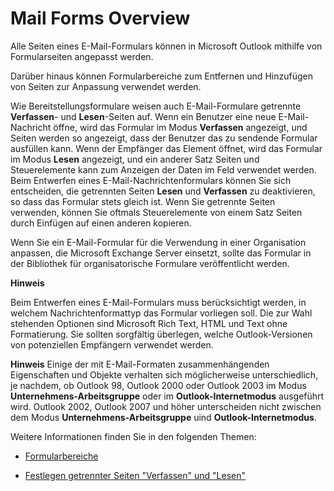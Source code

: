 
# Mail Forms Overview

Alle Seiten eines E-Mail-Formulars können in Microsoft Outlook mithilfe von Formularseiten angepasst werden.

Darüber hinaus können Formularbereiche zum Entfernen und Hinzufügen von Seiten zur Anpassung verwendet werden.

Wie Bereitstellungsformulare weisen auch E-Mail-Formulare getrennte  **Verfassen**- und  **Lesen**-Seiten auf. Wenn ein Benutzer eine neue E-Mail-Nachricht öffne, wird das Formular im Modus  **Verfassen** angezeigt, und Seiten werden so angezeigt, dass der Benutzer das zu sendende Formular ausfüllen kann. Wenn der Empfänger das Element öffnet, wird das Formular im Modus **Lesen** angezeigt, und ein anderer Satz Seiten und Steuerelemente kann zum Anzeigen der Daten im Feld verwendet werden. Beim Entwerfen eines E-Mail-Nachrichtenformulars können Sie sich entscheiden, die getrennten Seiten **Lesen** und **Verfassen** zu deaktivieren, so dass das Formular stets gleich ist. Wenn Sie getrennte Seiten verwenden, können Sie oftmals Steuerelemente von einem Satz Seiten durch Einfügen auf einen anderen kopieren.

Wenn Sie ein E-Mail-Formular für die Verwendung in einer Organisation anpassen, die Microsoft Exchange Server einsetzt, sollte das Formular in der Bibliothek für organisatorische Formulare veröffentlicht werden.

 **Hinweis**  

Beim Entwerfen eines E-Mail-Formulars muss berücksichtigt werden, in welchem Nachrichtenformattyp das Formular vorliegen soll. Die zur Wahl stehenden Optionen sind Microsoft Rich Text, HTML und Text ohne Formatierung. Sie sollten sorgfältig überlegen, welche Outlook-Versionen von potenziellen Empfängern verwendet werden.

 **Hinweis**  Einige der mit E-Mail-Formaten zusammenhängenden Eigenschaften und Objekte verhalten sich möglicherweise unterschiedlich, je nachdem, ob Outlook 98, Outlook 2000 oder Outlook 2003 im Modus  **Unternehmens-Arbeitsgruppe** oder im **Outlook-Internetmodus** ausgeführt wird. Outlook 2002, Outlook 2007 und höher unterscheiden nicht zwischen dem Modus **Unternehmens-Arbeitsgruppe** uind **Outlook-Internetmodus**.

Weitere Informationen finden Sie in den folgenden Themen:

- [Formularbereiche ](66e80f83-60db-e3b1-47e9-097f855f6512.md)
    
- [Festlegen getrennter Seiten "Verfassen" und "Lesen"](6c533327-ce16-169c-6c6a-dd6cecb0e3fb.md)
    
